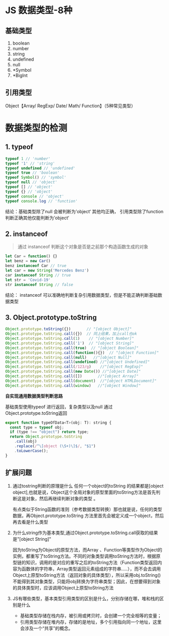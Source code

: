 # JS 数据类型-8种

## 基础类型

1. boolean
2. number
3. string
4. undefined
5. null
6. *Symbol
7. *BigInt

## 引用类型

Object【Array/ RegExp/ Date/ Math/ Function】（5种常见类型）



# 数据类型的检测

## 1. typeof

```js
typeof 1 // 'number'
typeof '1' // 'string'
typeof undefined // 'undefined'
typeof true // 'boolean'
typeof Symbol() // 'symbol'
typeof null // 'object'
typeof [] // 'object'
typeof {} // 'object'
typeof console // 'object'
typeof console.log // 'function'
```

结论：基础类型除了null 会被判断为’object‘ 其他均正确， 引用类型除了function 判断正确其他仅能判断为’object‘ 

## 2. instanceof

> 通过 instanceof 判断这个对象是否是之前那个构造函数生成的对象

```js
let Car = function() {}
let benz = new Car()
benz instanceof Car // true
let car = new String('Mercedes Benz')
car instanceof String // true
let str = 'Covid-19'
str instanceof String // false
```

结论： instanceof 可以准确地判断复杂引用数据类型，但是不能正确判断基础数据类型

## 3. Object.prototype.toString

```js
Object.prototype.toString({})       // "[object Object]"
Object.prototype.toString.call({})  // 同上结果，加上call也ok
Object.prototype.toString.call(1)    // "[object Number]"
Object.prototype.toString.call('1')  // "[object String]"
Object.prototype.toString.call(true)  // "[object Boolean]"
Object.prototype.toString.call(function(){})  // "[object Function]"
Object.prototype.toString.call(null)   //"[object Null]"
Object.prototype.toString.call(undefined) //"[object Undefined]"
Object.prototype.toString.call(/123/g)    //"[object RegExp]"
Object.prototype.toString.call(new Date()) //"[object Date]"
Object.prototype.toString.call([])       //"[object Array]"
Object.prototype.toString.call(document)  //"[object HTMLDocument]"
Object.prototype.toString.call(window)   //"[object Window]"
```



**自实现通用数据类型判断思路**

基础类型使用typeof 进行返回，复杂类型以及null 通过Object.prototype.toString返回

```js
export function typeOfData<T>(obj: T): string {
  const type = typeof obj;
  if (type !== "object") return type;
  return Object.prototype.toString
    .call(obj)
    .replace(/^\[object (\S+)\]$/, "$1")
    .toLowerCase();
}
```



## 扩展问题

1. 通过tostring判断的原理是什么
   任何一个object的toString 的结果都是[object object],也就是说，Object这个全局对象的原型里面的toString方法是首先判断这是对象，然后再继续判断对象的类型 。

   有点类似于String函数的准则（参考数据类型转换）那也就是说，任何的类型数据，再Object.prototype.toString  方法里首先会被定义成一个object，然后再去看是什么类型

2. 为什么string作为基本类型,通过Object.prototype.toString.call获取的结果是"[object String]"

   因为toString为Object的原型方法，而Array 、Function等类型作为Object的实例，都重写了toString方法。不同的对象类型调用toString方法时，根据原型链的知识，调用的是对应的重写之后的toString方法（Function类型返回内容为函数体的字符串，Array类型返回元素组成的字符串.....），而不会去调用Object上原型toString方法（返回对象的具体类型），所以采用obj.toString()不能得到其对象类型，只能将obj转换为字符串类型；因此，在想要得到对象的具体类型时，应该调用Object上原型toString方法

3. JS有哪些类型，基本类型引用类型的区别是什么，分别存储在哪，堆和栈的区别是什么
   - 基础类型存储在栈内存，被引用或拷贝时，会创建一个完全相等的变量；
   - 引用类型存储在堆内存，存储的是地址，多个引用指向同一个地址，这里会涉及一个“共享”的概念。

